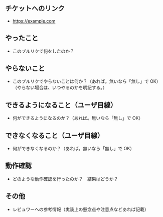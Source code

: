 ## チケットへのリンク

-   https://example.com

## やったこと

-   このプルリクで何をしたのか？

## やらないこと

-   このプルリクでやらないことは何か？（あれば。無いなら「無し」で OK）（やらない場合は、いつやるのかを明記する。）

## できるようになること（ユーザ目線）

-   何ができるようになるのか？（あれば。無いなら「無し」で OK）

## できなくなること（ユーザ目線）

-   何ができなくなるのか？（あれば。無いなら「無し」で OK）

## 動作確認

-   どのような動作確認を行ったのか？　結果はどうか？

## その他

-   レビュワーへの参考情報（実装上の懸念点や注意点などあれば記載）
